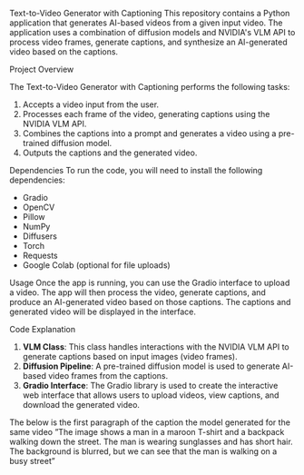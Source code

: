 Text-to-Video Generator with Captioning
This repository contains a Python application that generates AI-based videos from a given input video. The application uses a combination of diffusion models and NVIDIA's VLM API to process video frames, generate captions, and synthesize an AI-generated video based on the captions.

Project Overview

The Text-to-Video Generator with Captioning performs the following tasks:
1. Accepts a video input from the user.
2. Processes each frame of the video, generating captions using the NVIDIA VLM API.
3. Combines the captions into a prompt and generates a video using a pre-trained diffusion model.
4. Outputs the captions and the generated video.
   
Dependencies
To run the code, you will need to install the following dependencies:
- Gradio
- OpenCV
- Pillow
- NumPy
- Diffusers
- Torch
- Requests
- Google Colab (optional for file uploads)


Usage
Once the app is running, you can use the Gradio interface to upload a video. The app will then process the video, generate captions, and produce an AI-generated video based on those captions. The captions and generated video will be displayed in the interface.

Code Explanation
1. **VLM Class**: This class handles interactions with the NVIDIA VLM API to generate captions based on input images (video frames).
2. **Diffusion Pipeline**: A pre-trained diffusion model is used to generate AI-based video frames from the captions.
3. **Gradio Interface**: The Gradio library is used to create the interactive web interface that allows users to upload videos, view captions, and download the generated video.
   
The below is the first paragraph of the caption the model generated for the same video
”The image shows a man in a maroon T-shirt and a backpack walking down the street. The man is wearing sunglasses and has short hair. The background is blurred, but we can see that the man is walking on a busy street”
